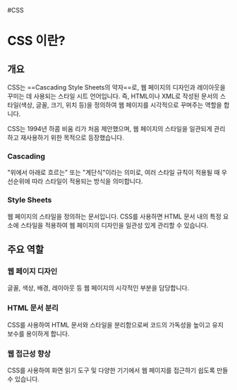 #CSS
# CSS 이란?

## 개요
CSS는 ==Cascading Style Sheets의 약자==로, 웹 페이지의 디자인과 레이아웃을 꾸미는 데 사용되는 스타일 시트 언어입니다. 즉, HTML이나 XML로 작성된 문서의 스타일(색상, 글꼴, 크기, 위치 등)을 정의하여 웹 페이지를 시각적으로 꾸며주는 역할을 합니다. 

CSS는 1994년 하콤 비움 리가 처음 제안했으며, 웹 페이지의 스타일을 일관되게 관리하고 재사용하기 위한 목적으로 등장했습니다.

### Cascading
"위에서 아래로 흐르는" 또는 "계단식"이라는 의미로, 여러 스타일 규칙이 적용될 때 우선순위에 따라 스타일이 적용되는 방식을 의미합니다.

### Style Sheets
웹 페이지의 스타일을 정의하는 문서입니다. CSS를 사용하면 HTML 문서 내의 특정 요소에 스타일을 적용하여 웹 페이지의 디자인을 일관성 있게 관리할 수 있습니다.

## 주요 역할

### 웹 페이지 디자인
글꼴, 색상, 배경, 레이아웃 등 웹 페이지의 시각적인 부분을 담당합니다. 

### HTML 문서 분리
CSS를 사용하여 HTML 문서와 스타일을 분리함으로써 코드의 가독성을 높이고 유지 보수를 용이하게 합니다. 

### 웹 접근성 향상
CSS를 사용하여 화면 읽기 도구 및 다양한 기기에서 웹 페이지를 접근하기 쉽도록 만들 수 있습니다.